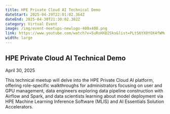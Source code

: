 ```yaml
---
title: HPE Private Cloud AI Technical Demo
dateStart: 2025-04-29T22:01:02.364Z
dateEnd: 2025-04-30T21:30:02.382Z
category: Virtual Event
image: /img/event-meetups-newlogo-400x400.png
link: https://www.youtube.com/watch?v=5uRoHXD2Sks&list=PLtS6YX0YOX4fWMwKbp9blyI1GLdXlbWjY
width: large
---
```

## HPE Private Cloud AI Technical Demo

April 30, 2025

This technical meetup will delve into the HPE Private Cloud AI platform, offering role-specific walkthroughs for administrators focusing on user and GPU management, data engineers exploring data pipeline construction with Airflow and Spark, and data scientists learning about model deployment via HPE Machine Learning Inference Software (MLIS) and AI Essentials Solution Accelerators.
